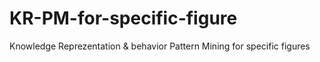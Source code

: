 # KR-PM-for-specific-figure
Knowledge Reprezentation &amp; behavior Pattern Mining for specific figures

